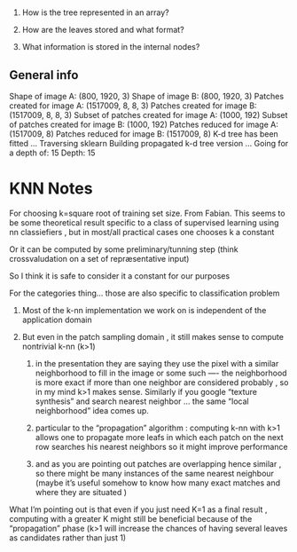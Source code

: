 

# 

1. How is the tree represented in an array? 


2. How are the leaves stored and what format? 


3. What information is stored in the internal nodes? 




## General info

Shape of image A: (800, 1920, 3)
Shape of image B: (800, 1920, 3)
Patches created for image A: (1517009, 8, 8, 3)
Patches created for image B: (1517009, 8, 8, 3)
Subset of patches created for image A: (1000, 192)
Subset of patches created for image B: (1000, 192)
Patches reduced for image A: (1517009, 8)
Patches reduced for image B: (1517009, 8)
K-d tree has been fitted ...
Traversing sklearn
Building propagated k-d tree version ...
Going for a depth of: 15
Depth: 15





# KNN Notes

For choosing k=square root of training set size. From Fabian. This seems to be some theoretical result specific to a class of supervised learning using nn classiefiers , but in most/all practical cases one chooses k a constant

Or it can be computed by some preliminary/tunning step (think crossvaludation on a set of repræsentative input)

So I think it is safe to consider it a constant for our purposes

For the categories thing... those are also specific to classification problem

1. Most of the k-nn implementation we work on is independent of the application domain

2. But even in the patch sampling domain , it still makes sense to compute nontrivial k-nn (k>1)
	
	1. in the presentation they are saying they use the pixel with a similar neighborhood to fill in the image or some such —- the neighborhood is more exact if more than one neighbor are considered probably , so in my mind k>1 makes sense. Similarly if you google “texture synthesis” and search nearest neighbor ... the same “local neighborhood” idea comes up.

	2. particular to the “propagation” algorithm : computing k-nn with k>1 allows one to propagate more leafs in which each patch on the next row searches his nearest neighbors so it might improve performance

	3. and as you are pointing out patches are overlapping hence similar , so there might be many instances of the same nearest neighbour (maybe it’s useful somehow to know how many exact matches and where they are situated )


What I’m pointing out is that even if you just need K=1 as a final result , computing with a greater K might still be beneficial because of the “propagation” phase (k>1 will increase the chances of having several leaves as candidates rather than just 1)





